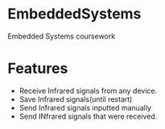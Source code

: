 # EmbeddedSystems
Embedded Systems coursework


# Features
- Receive Infrared signals from any device.
- Save Infrared signals(until restart)
- Send Infrared signals inputted manually
- Send INfrared signals that were received.
